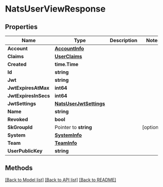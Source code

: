 # NatsUserViewResponse

## Properties

Name | Type | Description | Notes
------------ | ------------- | ------------- | -------------
**Account** | [**AccountInfo**](AccountInfo.md) |  | 
**Claims** | [**UserClaims**](UserClaims.md) |  | 
**Created** | **time.Time** |  | 
**Id** | **string** |  | 
**Jwt** | **string** |  | 
**JwtExpiresAtMax** | **int64** |  | 
**JwtExpiresInSecs** | **int64** |  | 
**JwtSettings** | [**NatsUserJwtSettings**](NatsUserJwtSettings.md) |  | 
**Name** | **string** |  | 
**Revoked** | **bool** |  | 
**SkGroupId** | Pointer to **string** |  | [optional] 
**System** | [**SystemInfo**](SystemInfo.md) |  | 
**Team** | [**TeamInfo**](TeamInfo.md) |  | 
**UserPublicKey** | **string** |  | 

## Methods


[[Back to Model list]](../README.md#documentation-for-models) [[Back to API list]](../README.md#documentation-for-api-endpoints) [[Back to README]](../README.md)


